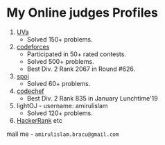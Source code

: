 # My Online judges Profiles

1. [UVa](https://uhunt.onlinejudge.org/id/993512)
	* Solved 150+ problems.
2. [codeforces](https://codeforces.com/profile/Amirulislam)
	* Participated in 50+ rated contests.
	* Solved 500+ problems.
	* Best Div. 2 Rank 2067 in Round #626.
3. [spoj](https://www.spoj.com/users/amirul_bracu)
	* Solved 60+ problems.
4. [codechef](https://www.codechef.com/users/shiningflash_)
	* Best Div. 2 Rank 835 in January Lunchtime'19
5. lightOJ - username: amirulislam
	* Solved 120+ problems.
6. [HackerRank](https://www.hackerrank.com/shiningflash) etc

mail me - `amirulislam.bracu@gmail.com`
